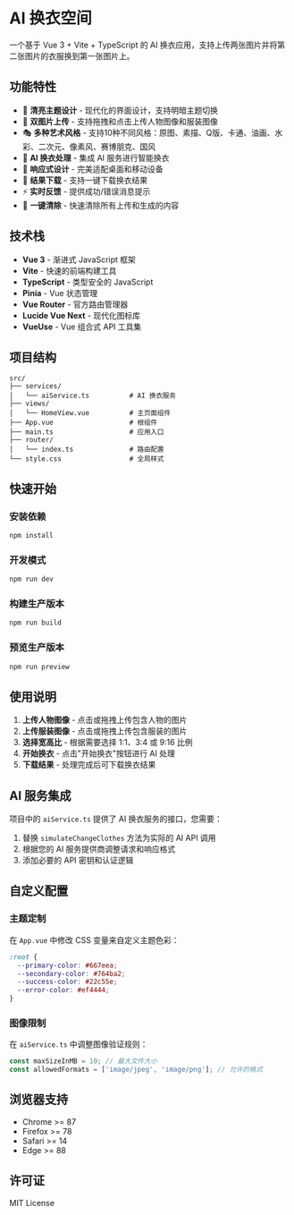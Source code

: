 # AI 换衣空间

一个基于 Vue 3 + Vite + TypeScript 的 AI 换衣应用，支持上传两张图片并将第二张图片的衣服换到第一张图片上。

## 功能特性

- 🎨 **清亮主题设计** - 现代化的界面设计，支持明暗主题切换
- 📸 **双图片上传** - 支持拖拽和点击上传人物图像和服装图像
- 🎭 **多种艺术风格** - 支持10种不同风格：原图、素描、Q版、卡通、油画、水彩、二次元、像素风、赛博朋克、国风
- 🔄 **AI 换衣处理** - 集成 AI 服务进行智能换衣
- 📱 **响应式设计** - 完美适配桌面和移动设备
- 💾 **结果下载** - 支持一键下载换衣结果
- ⚡ **实时反馈** - 提供成功/错误消息提示
- 🧹 **一键清除** - 快速清除所有上传和生成的内容

## 技术栈

- **Vue 3** - 渐进式 JavaScript 框架
- **Vite** - 快速的前端构建工具
- **TypeScript** - 类型安全的 JavaScript
- **Pinia** - Vue 状态管理
- **Vue Router** - 官方路由管理器
- **Lucide Vue Next** - 现代化图标库
- **VueUse** - Vue 组合式 API 工具集

## 项目结构

```
src/
├── services/
│   └── aiService.ts          # AI 换衣服务
├── views/
│   └── HomeView.vue          # 主页面组件
├── App.vue                   # 根组件
├── main.ts                   # 应用入口
├── router/
│   └── index.ts              # 路由配置
└── style.css                 # 全局样式
```

## 快速开始

### 安装依赖

```bash
npm install
```

### 开发模式

```bash
npm run dev
```

### 构建生产版本

```bash
npm run build
```

### 预览生产版本

```bash
npm run preview
```

## 使用说明

1. **上传人物图像** - 点击或拖拽上传包含人物的图片
2. **上传服装图像** - 点击或拖拽上传包含服装的图片
3. **选择宽高比** - 根据需要选择 1:1、3:4 或 9:16 比例
4. **开始换衣** - 点击"开始换衣"按钮进行 AI 处理
5. **下载结果** - 处理完成后可下载换衣结果

## AI 服务集成

项目中的 `aiService.ts` 提供了 AI 换衣服务的接口，您需要：

1. 替换 `simulateChangeClothes` 方法为实际的 AI API 调用
2. 根据您的 AI 服务提供商调整请求和响应格式
3. 添加必要的 API 密钥和认证逻辑

## 自定义配置

### 主题定制

在 `App.vue` 中修改 CSS 变量来自定义主题色彩：

```css
:root {
  --primary-color: #667eea;
  --secondary-color: #764ba2;
  --success-color: #22c55e;
  --error-color: #ef4444;
}
```

### 图像限制

在 `aiService.ts` 中调整图像验证规则：

```typescript
const maxSizeInMB = 10; // 最大文件大小
const allowedFormats = ['image/jpeg', 'image/png']; // 允许的格式
```

## 浏览器支持

- Chrome >= 87
- Firefox >= 78
- Safari >= 14
- Edge >= 88

## 许可证

MIT License